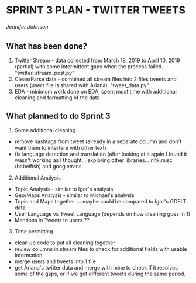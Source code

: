 SPRINT 3 PLAN - TWITTER TWEETS
==============================

###### Jennifer Johnson

## What has been done?
1. Twitter Stream - data collected from March 18, 2019 to April 10, 2019 (partial) with some intermittent gaps when the process failed.  "twitter_stream_post.py"
2. Clean/Parse data - combined all stream files into 2 files tweets and users (users file is shared with Ariana). "tweet_data.py"
3. EDA - minimum work done on EDA, spent most time with additional cleaning and formatting of the data

## What planned to do Sprint 3
1. Some additional cleaning
  - remove hashtags from tweet (already in a separate column and don't want them to interfere with other text)
  - fix language detection and translation (after looking at it again I found it wasn't working as I thought... exploring other libraries... nltk.misc (babelfish) and googletrans
2. Additional Analysis
  - Topic Analysis - similar to Igor's analysis
  - Geo/Maps Analysis - similar to Michael's analysis
  - Topic and Maps together ... maybe could be compared to Igor's GDELT data
  - User Language vs Tweet Language (depends on how cleaning goes in 1)
  - Mentions in Tweets to users ?? 
3. Time permitting 
  - clean up code to put all cleaning together
   - review columns in stream files to check for additional fields with usable information
   - merge users and tweets into 1 file
   - get Ariana's twitter data and merge with mine to check if it resolves some of the gaps, or if we get different tweets during the same period.
